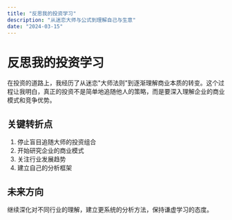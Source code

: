 ```yaml
---
title: "反思我的投资学习"
description: "从迷恋大师与公式到理解自己与生意"
date: "2024-03-15"
---
```


# 反思我的投资学习

在投资的道路上，我经历了从迷恋"大师法则"到逐渐理解商业本质的转变。这个过程让我明白，真正的投资不是简单地追随他人的策略，而是要深入理解企业的商业模式和竞争优势。

## 关键转折点

1. 停止盲目追随大师的投资组合
2. 开始研究企业的商业模式
3. 关注行业发展趋势
4. 建立自己的分析框架

## 未来方向

继续深化对不同行业的理解，建立更系统的分析方法，保持谦虚学习的态度。 
